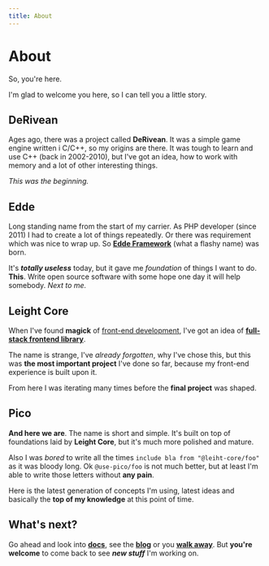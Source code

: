 ```yaml
---
title: About
---
```


# About

So, you're here.

I'm glad to welcome you here, so I can tell you a little story.

## DeRivean

Ages ago, there was a project called **DeRivean**. It was a simple game engine written i C/C++, so my origins are
there. It was tough to learn and use C++ (back in 2002-2010), but I've got an idea, how to work with memory
and a lot of other interesting things.

_This was the beginning._

## Edde

Long standing name from the start of my carrier. As PHP developer (since 2011) I had to create a lot of things repeatedly.
Or there was requirement which was nice to wrap up. So **[Edde Framework](https://github.com/edde-framework/edde)** (what a flashy name) was born.

It's _**totally useless**_ today, but it gave me _foundation_ of things I want to do. **This**. Write open source software with some hope one day
it will help somebody. _Next to me._

## Leight Core

When I've found **magick** of [front-end development](https://nextjs.org/), I've got an idea of **[full-stack frontend library](https://github.com/leight-core/viv)**.

The name is strange, I've _already forgotten_, why I've chose this, but this was **the most important project** I've done so far, because
my front-end experience is built upon it.

From here I was iterating many times before the **final project** was shaped.

## Pico

**And here we are**. The name is short and simple. It's built on top of foundations laid by **Leight Core**, but it's much more polished and mature.

Also I was _bored_ to write all the times `include bla from "@leiht-core/foo"` as it was bloody long. Ok `@use-pico/foo` is not much better, but at least
I'm able to write those letters without **any pain**.

Here is the latest generation of concepts I'm using, latest ideas and basically the **top of my knowledge** at this point of time.

## What's next?

Go ahead and look into **[docs](/docs/intro)**, see the **[blog](/blog)** or you **[walk away](https://www.google.com)**. But **you're welcome**
to come back to see _**new stuff**_ I'm working on.
